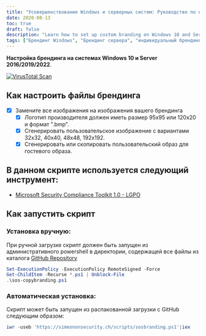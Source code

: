 ```yaml
---
title: "Усовершенствование Windows и серверных систем: Руководство по настройке пользовательского брендинга"
date: 2020-08-13
toc: true
draft: false
description: "Learn how to set up custom branding on Windows 10 and Server 2016/2019/2022 systems to personalize your user experience."
tags: ["Брендинг Windows", "Брендинг сервера", "индивидуальный брендинг", "настройка системы", "настройка брендинга", "Windows 10", "Сервер 2016", "Сервер 2019", "Сервер 2022", "пользовательский опыт", "руководство по настройке системы", "персонализация", "брендинг системы", "Настройка Windows", "Настройка сервера", "Логотип OEM", "изображение пользователя", "изображение гостя", "сценарий брендинга", "Microsoft Security Compliance Toolkit", "Настройка брендинга Windows", "Настройка брендинга сервера", "руководство по брендингу", "персонализированный брендинг", "учебник по настройке системы", "Настройка системы Windows", "Настройка серверной системы", "брендинговые изображения", "лучшие практики брендинга", "Советы по настройке Windows", "Методы настройки сервера"]
---
```


**Настройка брендинга на системах Windows 10 и Server 2016/2019/2022**.

[![VirusTotal Scan](https://github.com/simeononsecurity/Windows-Branding-Script/actions/workflows/virustotal.yml/badge.svg)](https://github.com/simeononsecurity/Windows-Branding-Script/actions/workflows/virustotal.yml)

## Как настроить файлы брендинга
- [X] Замените все изображения на изображения вашего брендинга
  - [X] Логотип производителя должен иметь размер 95x95 или 120x20 и формат ".bmp".
  - [X] Сгенерировать пользовательское изображение с вариантами 32x32, 40x40, 48x48, 192x192.
  - [X] Сгенерировать или скопировать пользовательский образ для гостевого образа.
  
## В данном скрипте используется следующий инструмент:
- [Microsoft Security Compliance Toolkit 1.0 - LGPO](https://www.microsoft.com/en-us/download/details.aspx?id=55319)

## Как запустить скрипт
### Установка вручную:
При ручной загрузке скрипт должен быть запущен из административного powershell в директории, содержащей все файлы из каталога [GitHub Repository](https://github.com/simeononsecurity/Windows-Branding-Script)
```powershell
Set-ExecutionPolicy -ExecutionPolicy RemoteSigned -Force
Get-ChildItem -Recurse *.ps1 | Unblock-File
.\sos-copybranding.ps1
```
### Автоматическая установка:
Скрипт может быть запущен из распакованной загрузки с GitHub следующим образом:
```powershell
iwr -useb 'https://simeononsecurity.ch/scripts/sosbranding.ps1'|iex
```

